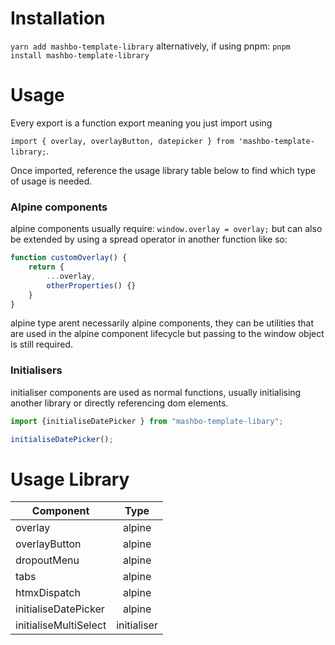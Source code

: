 # Installation

`yarn add mashbo-template-library`
alternatively, if using pnpm:
`pnpm install mashbo-template-library`

# Usage

Every export is a function export meaning you just import using 

`import { overlay, overlayButton, datepicker } from 'mashbo-template-library;`.

Once imported, reference the usage library table below to find which type of usage is needed.

### Alpine components
alpine components usually require: `window.overlay = overlay;` but can also be extended by using a spread operator in another function like so:

```javascript
function customOverlay() {
    return {
        ...overlay,
        otherProperties() {}
    }
}
```

alpine type arent necessarily alpine components, they can be utilities that are used in the alpine component lifecycle but passing to the window object is still required.

### Initialisers

initialiser components are used as normal functions, usually initialising another library or directly referencing dom elements.

```javascript
import {initialiseDatePicker } from "mashbo-template-libary";

initialiseDatePicker();
```

# Usage Library

Component | Type |
| ------------- |:-------------:|
| overlay | alpine |
| overlayButton | alpine |
| dropoutMenu | alpine |
| tabs | alpine |
| htmxDispatch | alpine |
| initialiseDatePicker | alpine |
| initialiseMultiSelect | initialiser |


